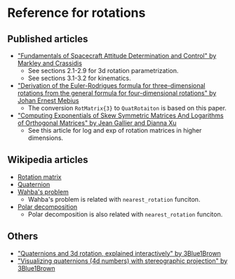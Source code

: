# Reference for rotations

## Published articles
* ["Fundamentals of Spacecraft Attitude Determination and Control" by Markley and Crassidis](https://link.springer.com/book/10.1007/978-1-4939-0802-8)
    * See sections 2.1-2.9 for 3d rotation parametrization.
    * See sections 3.1-3.2 for kinematics.
* ["Derivation of the Euler-Rodrigues formula for three-dimensional rotations from the general formula for four-dimensional rotations" by Johan Ernest Mebius](https://arxiv.org/abs/math/0701759)
    * The conversion `RotMatrix{3}` to `QuatRotaiton` is based on this paper.
* ["Computing Exponentials of Skew Symmetric Matrices And Logarithms of Orthogonal Matrices" by Jean Gallier and Dianna Xu](https://cs.brynmawr.edu/~dxu/206-2550-2.pdf)
    * See this article for log and exp of rotation matrices in higher dimensions.

## Wikipedia articles
* [Rotation matrix](https://en.wikipedia.org/wiki/Rotation_matrix)
* [Quaternion](https://en.wikipedia.org/wiki/Quaternion)
* [Wahba's problem](https://en.wikipedia.org/wiki/Wahba%27s_problem)
    * Wahba's problem is related with `nearest_rotation` funciton.
* [Polar decomposition](https://en.wikipedia.org/wiki/Polar_decomposition)
    * Polar decomposition is also related with `nearest_rotation` funciton.

## Others
* ["Quaternions and 3d rotation, explained interactively" by 3Blue1Brown](https://www.youtube.com/watch?v=zjMuIxRvygQ)
* ["Visualizing quaternions (4d numbers) with stereographic projection" by 3Blue1Brown](https://www.youtube.com/watch?v=d4EgbgTm0Bg)
